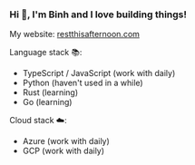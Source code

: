 ### Hi 👋, I'm Binh and I love building things!

My website: [restthisafternoon.com](https://restthisafternoon.com)

Language stack 📚:
- TypeScript / JavaScript (work with daily)
- Python (haven't used in a while)
- Rust (learning)
- Go (learning)

Cloud stack ☁️:
- Azure (work with daily)
- GCP (work with daily)
